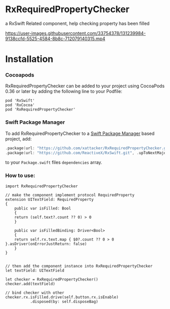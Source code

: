 # RxRequiredPropertyChecker
a RxSwift Related component, help checking property has been filled


https://user-images.githubusercontent.com/33754378/131239984-9138ccfd-5525-4584-8b8c-712079140315.mp4


# Installation

### Cocoapods
RxRequiredPropertyChecker can be added to your project using CocoaPods 0.36 or later by adding the following line to your Podfile:
```
pod 'RxSwift'
pod 'RxCocoa'
pod 'RxRequiredPropertyChecker'
```

### Swift Package Manager
To add RxRequiredPropertyChecker to a [Swift Package Manager](https://swift.org/package-manager/) based project, add:

```swift
.package(url: "https://github.com/xattacker/RxRequiredPropertyChecker.git", .upToNextMajor(from: "1.0.15")),
.package(url: "https://github.com/ReactiveX/RxSwift.git", .upToNextMajor(from: "6.0.0")),
```
to your `Package.swift` files `dependencies` array.


### How to use:
``` 
import RxRequiredPropertyChecker

// make the component implement protocol RequiredProperty
extension UITextField: RequiredProperty
{
    public var isFilled: Bool
    {
	return (self.text?.count ?? 0) > 0
    }

    public var isFilledBinding: Driver<Bool>
    {
	return self.rx.text.map { $0?.count ?? 0 > 0 }.asDriver(onErrorJustReturn: false)
    }
}


// then add the component instance into RxRequiredPropertyChecker
let textField: UITextField

let checker = RxRequiredPropertyChecker()
checker.add(textField)

// bind checker with other
checker.rx.isFilled.drive(self.button.rx.isEnable)
		   .disposed(by: self.disposeBag)
``` 
